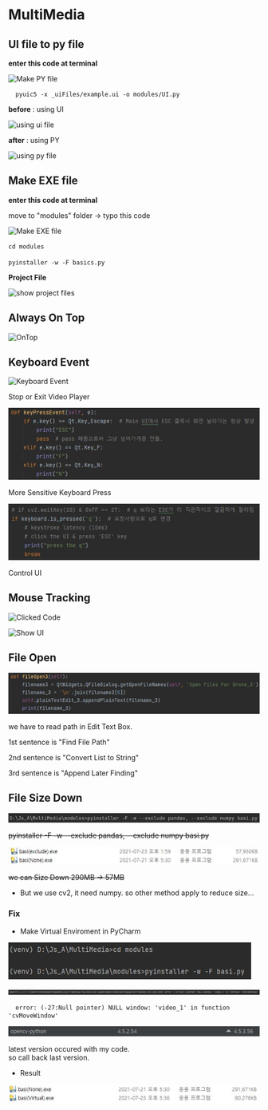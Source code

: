 # MultiMedia


## UI file to py file
  
  **enter this code at terminal**
   
   ![Make PY file](https://github.com/201524495/MultiMedia/blob/main/image/UItoPY.JPG)
   
      pyuic5 -x _uiFiles/example.ui -o modules/UI.py

**before** : using UI

   ![using ui file](https://github.com/201524495/MultiMedia/blob/main/image/before.JPG)

**after** : using PY

   ![using py file](https://github.com/201524495/MultiMedia/blob/main/image/after.JPG)


## Make EXE file

  **enter this code at terminal**
  
  move to "modules" folder -> typo this code
  
   ![Make EXE file](https://github.com/201524495/MultiMedia/blob/main/image/makeEXE.JPG)
   
    cd modules
    
    pyinstaller -w -F basics.py
    
 **Project File**

   ![show project files](https://github.com/201524495/MultiMedia/blob/main/image/projcet.JPG)

 ## Always On Top
 
 ![OnTop](https://github.com/201524495/MultiMedia/blob/main/image/alwaysOnTop.JPG)
 
 ## Keyboard Event
 
 ![Keyboard Event](https://github.com/201524495/MultiMedia/blob/main/image/keyboardEvent.JPG)
 
  Stop or Exit Video Player
 
 ![Keyboard Event](https://github.com/201524495/2021_MultiMedia/blob/main/image/keyboardEvent2.JPG)
 
  More Sensitive Keyboard Press
 
 ![Keyboard Event](https://github.com/201524495/2021_MultiMedia/blob/main/image/keyboardEvent3.JPG)
 
  Control UI
 
 ## Mouse Tracking

 ![Clicked Code](https://github.com/201524495/MultiMedia/blob/main/image/mouseClicked.JPG)

 ![Show UI](https://github.com/201524495/MultiMedia/blob/main/image/location_X_Y.JPG)
 
 
## File Open
  
  ![File Open](https://github.com/201524495/2021_MultiMedia/blob/main/image/fileOpen.JPG)
  
  we have to read path in Edit Text Box.
  
  1st sentence is "Find File Path"
  
  2nd sentence is "Convert List to String"
  
  3rd sentence is "Append Later Finding"
  

## File Size Down

  ![File Size Down](https://github.com/201524495/2021_MultiMedia/blob/main/image/sizeDownCode.JPG)
  
   ~~pyinstaller -F -w --exclude pandas, --exclude numpy basi.py~~
    
  ![Result](https://github.com/201524495/2021_MultiMedia/blob/main/image/fileSize.JPG)

  ~~we can Size Down 290MB -> 57MB~~
  
  * But we use cv2, it need numpy.  so other method apply to reduce size...
  
  
  ### Fix
  
  * Make Virtual Enviroment in PyCharm
  
  ![In Virtual](https://github.com/201524495/2021_MultiMedia/blob/main/image/sizeDownCodeVirtual.JPG)
  
  ![Eorror with latest version](https://github.com/201524495/2021_MultiMedia/blob/main/image/ErrorWithVirtualEnv.JPG)
  
      error: (-27:Null pointer) NULL window: 'video_1' in function 'cvMoveWindow'
  
  ![checkVersion](https://github.com/201524495/2021_MultiMedia/blob/main/image/openCVversion.JPG)
  
  latest version occured with my code.\
  so call back last version.
  
  * Result
  
  ![Result](https://github.com/201524495/2021_MultiMedia/blob/main/image/SizeDown.JPG)
